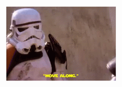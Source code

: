 [![](assets/github/move-along.webp)](https://raw.githubusercontent.com/qwrtln/Homm3BG-mission-book-build-artifacts/en/main_en.pdf)
